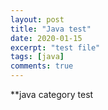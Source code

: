 ```yaml
---
layout: post
title: "Java test"
date: 2020-01-15
excerpt: "test file"
tags: [java]
comments: true
---
```


**java category test
